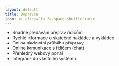 ```yaml
---
layout: default
title: Dopravce
icon: <i class="fa fa-space-shuttle"></i>
---
```


* Snadné předávání přeprav řidičům
* Rychlé informace o skutečné nakládce a vykládce
* Online sledování průběhu přepravy
* Online komunikace s řidičem (chat)
* Přehledný webový portál
* Integrace do vlastního systému